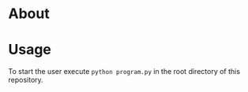 # About

# Usage

To start the user execute `python program.py` in the root directory of this repository.